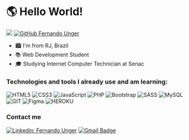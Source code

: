 # 🌎 Hello World!

![](https://komarev.com/ghpvc/?username=your-github-fernandounger&color=B06F0D)
[![GitHub Fernando Unger]( https://img.shields.io/github/followers/fernandounger?label=follow&style=social)](https://github.com/fernandounger)

- 🏙️ I'm from RJ, Brazil
- 📚 Web Development Student
- 🎓 Studying Internet Computer Technician at Senac


### Technologies and tools I already use and am learning:

![HTML5](https://img.shields.io/badge/HTML5-E34F26?style=for-the-badge&logo=html5&logoColor=white)
![CSS3](https://img.shields.io/badge/CSS3-1572B6?style=for-the-badge&logo=css3&logoColor=white)
![JavaScript](https://img.shields.io/badge/JavaScript-F7DF1E?style=for-the-badge&logo=javascript&logoColor=black)
![PHP](https://img.shields.io/badge/PHP-777BB4?style=for-the-badge&logo=php&logoColor=white)
![Bootstrap](https://img.shields.io/badge/Bootstrap-563D7C?style=for-the-badge&logo=bootstrap&logoColor=white)
![SASS](https://img.shields.io/badge/SASS-C36291?style=for-the-badge&logo=sass&logoColor=white)
![MySQL](https://img.shields.io/badge/MySQL-D96C13?style=for-the-badge&logo=mysql&logoColor=white)
![GIT](https://img.shields.io/badge/GIT-E94E31?style=for-the-badge&logo=git&logoColor=white)
![Figma](https://img.shields.io/badge/FIGMA-9D56F7?style=for-the-badge&logo=git&logoColor=white)
![HEROKU](https://img.shields.io/badge/Heroku-430098?style=for-the-badge&logo=heroku&logoColor=white)

### Contact me

[![Linkedin: Fernando Unger](https://img.shields.io/badge/-LINKEDIN-0077B5?style=for-the-badge&logo=linkedin&logoColor=white&link=https://www.linkedin.com/in/fernandounger/)](https://www.linkedin.com/in/fernandounger/)
[![Gmail Badge](https://img.shields.io/badge/Gmail-f70505?style=for-the-badge&logo=gmail&logoColor=white&link=mailto:fdasilvaunger@gmail.com)](mailto:fdasilvaunger@gmail.com)

